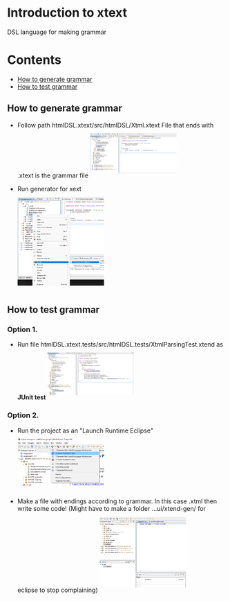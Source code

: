 # Introduction to xtext

DSL language for making grammar

# Contents

- [How to generate grammar](#how-to-generate-grammar)
- [How to test grammar](#how-to-test-grammar)

## How to generate grammar

- Follow path htmlDSL.xtext/src/htmlDSL/Xtml.xtext
  File that ends with .xtext is the grammar file
  <img src="./assets/gmfile.png" alt="Grammar file" style="max-width:200px; padding:10px 0;"/>

- Run generator for xext  
  <img src="./assets/rungen.png" style="max-width:200px; padding:10px 0;"/>

## How to test grammar

### Option 1.

- Run file htmlDSL.xtext.tests/src/htmlDSL.tests/XtmlParsingTest.xtend as **JUnit test**
  <img src="./assets/testing.png" style="max-width:200px; padding:10px 0;"/>

### Option 2.

- Run the project as an "Launch Runtime Eclipse"  
  <img src="./assets/testing2.png" style="max-width:200px; padding:10px 0;"/>

- Make a file with endings according to grammar. In this case .xtml then write some code! (Might have to make a folder ...ui/xtend-gen/ for eclipse to stop complaining)
  <img src="./assets/xtmltext.png" style="max-width:200px; padding:10px 0;"/>
